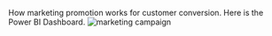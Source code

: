 How marketing promotion works for customer conversion.
Here is the Power BI Dashboard.
![marketing campaign](https://github.com/direct2subhajit/Power_BI_Projects/assets/40147428/9c63f430-2857-431a-9324-6dbd709e35f3)
